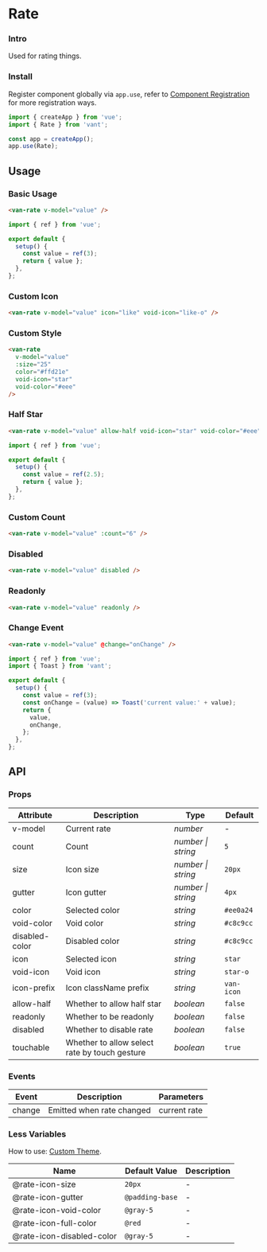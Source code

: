 # Rate

### Intro

Used for rating things.

### Install

Register component globally via `app.use`, refer to [Component Registration](#/en-US/advanced-usage#zu-jian-zhu-ce) for more registration ways.

```js
import { createApp } from 'vue';
import { Rate } from 'vant';

const app = createApp();
app.use(Rate);
```

## Usage

### Basic Usage

```html
<van-rate v-model="value" />
```

```js
import { ref } from 'vue';

export default {
  setup() {
    const value = ref(3);
    return { value };
  },
};
```

### Custom Icon

```html
<van-rate v-model="value" icon="like" void-icon="like-o" />
```

### Custom Style

```html
<van-rate
  v-model="value"
  :size="25"
  color="#ffd21e"
  void-icon="star"
  void-color="#eee"
/>
```

### Half Star

```html
<van-rate v-model="value" allow-half void-icon="star" void-color="#eee" />
```

```js
import { ref } from 'vue';

export default {
  setup() {
    const value = ref(2.5);
    return { value };
  },
};
```

### Custom Count

```html
<van-rate v-model="value" :count="6" />
```

### Disabled

```html
<van-rate v-model="value" disabled />
```

### Readonly

```html
<van-rate v-model="value" readonly />
```

### Change Event

```html
<van-rate v-model="value" @change="onChange" />
```

```javascript
import { ref } from 'vue';
import { Toast } from 'vant';

export default {
  setup() {
    const value = ref(3);
    const onChange = (value) => Toast('current value:' + value);
    return {
      value,
      onChange,
    };
  },
};
```

## API

### Props

| Attribute | Description | Type | Default |
| --- | --- | --- | --- |
| v-model | Current rate | _number_ | - |
| count | Count | _number \| string_ | `5` |
| size | Icon size | _number \| string_ | `20px` |
| gutter | Icon gutter | _number \| string_ | `4px` |
| color | Selected color | _string_ | `#ee0a24` |
| void-color | Void color | _string_ | `#c8c9cc` |
| disabled-color | Disabled color | _string_ | `#c8c9cc` |
| icon | Selected icon | _string_ | `star` |
| void-icon | Void icon | _string_ | `star-o` |
| icon-prefix | Icon className prefix | _string_ | `van-icon` |
| allow-half | Whether to allow half star | _boolean_ | `false` |
| readonly | Whether to be readonly | _boolean_ | `false` |
| disabled | Whether to disable rate | _boolean_ | `false` |
| touchable | Whether to allow select rate by touch gesture | _boolean_ | `true` |

### Events

| Event  | Description               | Parameters   |
| ------ | ------------------------- | ------------ |
| change | Emitted when rate changed | current rate |

### Less Variables

How to use: [Custom Theme](#/en-US/theme).

| Name                      | Default Value   | Description |
| ------------------------- | --------------- | ----------- |
| @rate-icon-size           | `20px`          | -           |
| @rate-icon-gutter         | `@padding-base` | -           |
| @rate-icon-void-color     | `@gray-5`       | -           |
| @rate-icon-full-color     | `@red`          | -           |
| @rate-icon-disabled-color | `@gray-5`       | -           |
